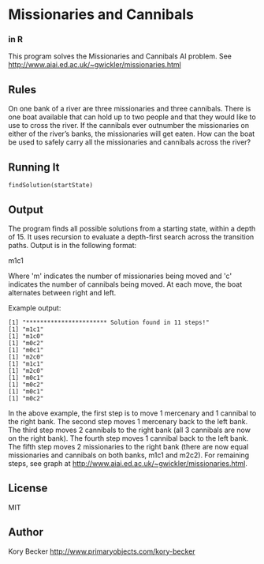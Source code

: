 Missionaries and Cannibals
=========
### in R

This program solves the Missionaries and Cannibals AI problem. See http://www.aiai.ed.ac.uk/~gwickler/missionaries.html

Rules
---

On one bank of a river are three missionaries and three cannibals. There is one boat available that can hold up to two people and that they would like to use to cross the river. If the cannibals ever outnumber the missionaries on either of the river’s banks, the missionaries will get eaten. How can the boat be used to safely carry all the missionaries and cannibals across the river?

Running It
---

```
findSolution(startState)
```

Output
---

The program finds all possible solutions from a starting state, within a depth of 15. It uses recursion to evaluate a depth-first search across the transition paths. Output is in the following format:

m1c1

Where 'm' indicates the number of missionaries being moved and 'c' indicates the number of cannibals being moved. At each move, the boat alternates between right and left.

Example output:

```
[1] "*********************** Solution found in 11 steps!"
[1] "m1c1"
[1] "m1c0"
[1] "m0c2"
[1] "m0c1"
[1] "m2c0"
[1] "m1c1"
[1] "m2c0"
[1] "m0c1"
[1] "m0c2"
[1] "m0c1"
[1] "m0c2"
```

In the above example, the first step is to move 1 mercenary and 1 cannibal to the right bank. The second step moves 1 mercenary back to the left bank. The third step moves 2 cannibals to the right bank (all 3 cannibals are now on the right bank). The fourth step moves 1 cannibal back to the left bank. The fifth step moves 2 missionaries to the right bank (there are now equal missionaries and cannibals on both banks, m1c1 and m2c2). For remaining steps, see graph at http://www.aiai.ed.ac.uk/~gwickler/missionaries.html.

License
----

MIT

Author
----
Kory Becker
http://www.primaryobjects.com/kory-becker
